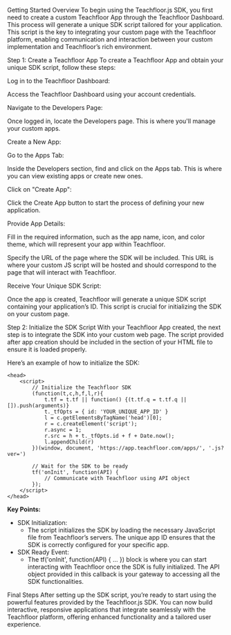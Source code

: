 Getting Started
Overview
To begin using the Teachfloor.js SDK, you first need to create a custom Teachfloor App through the Teachfloor Dashboard. This process will generate a unique SDK script tailored for your application. This script is the key to integrating your custom page with the Teachfloor platform, enabling communication and interaction between your custom implementation and Teachfloor’s rich environment.

Step 1: Create a Teachfloor App
To create a Teachfloor App and obtain your unique SDK script, follow these steps:

Log in to the Teachfloor Dashboard:

Access the Teachfloor Dashboard using your account credentials.

Navigate to the Developers Page:

Once logged in, locate the Developers page. This is where you'll manage your custom apps.

Create a New App:

Go to the Apps Tab:

Inside the Developers section, find and click on the Apps tab. This is where you can view existing apps or create new ones.

Click on "Create App":

Click the Create App button to start the process of defining your new application.

Provide App Details:

Fill in the required information, such as the app name, icon, and color theme, which will represent your app within Teachfloor.

Specify the URL of the page where the SDK will be included. This URL is where your custom JS script will be hosted and should correspond to the page that will interact with Teachfloor.

Receive Your Unique SDK Script:

Once the app is created, Teachfloor will generate a unique SDK script containing your application’s ID. This script is crucial for initializing the SDK on your custom page.

Step 2: Initialize the SDK Script
With your Teachfloor App created, the next step is to integrate the SDK into your custom web page. The script provided after app creation should be included in the <head> section of your HTML file to ensure it is loaded properly.

Here’s an example of how to initialize the SDK:

```php-template
<head>
    <script>
        // Initialize the Teachfloor SDK
        (function(t,c,h,f,l,r){
            t.tf = t.tf || function() {(t.tf.q = t.tf.q || []).push(arguments)}
            t._tfOpts = { id: 'YOUR_UNIQUE_APP_ID' }
            l = c.getElementsByTagName('head')[0];
            r = c.createElement('script');
            r.async = 1;
            r.src = h + t._tfOpts.id + f + Date.now();
            l.appendChild(r)
        })(window, document, 'https://app.teachfloor.com/apps/', '.js?ver=')

        // Wait for the SDK to be ready
        tf('onInit', function(API) {
            // Communicate with Teachfloor using API object
        });
    </script>
</head>
```

**Key Points:**
- SDK Initialization:
  - The script initializes the SDK by loading the necessary JavaScript file from Teachfloor’s servers. The unique app ID ensures that the SDK is correctly configured for your specific app.
- SDK Ready Event:
  - The tf('onInit', function(API) { ... }) block is where you can start interacting with Teachfloor once the SDK is fully initialized. The API object provided in this callback is your gateway to accessing all the SDK functionalities.

Final Steps
After setting up the SDK script, you’re ready to start using the powerful features provided by the Teachfloor.js SDK. You can now build interactive, responsive applications that integrate seamlessly with the Teachfloor platform, offering enhanced functionality and a tailored user experience.